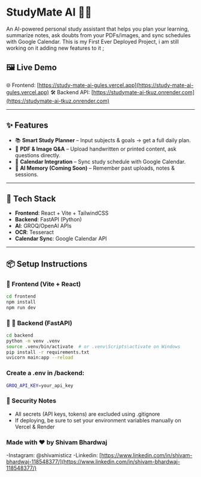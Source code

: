 # StudyMate AI 🧠🚀

An AI-powered personal study assistant that helps you plan your learning, summarize notes, ask doubts from your PDFs/images, and sync schedules with Google Calendar.
This is my First Ever Deployed Project, i am still working on it adding new features to it ;

## 🖼️ Live Demo

🌐 Frontend: [https://study-mate-ai-gules.vercel.app](https://study-mate-ai-gules.vercel.app)
🛠️ Backend API: [https://studymate-ai-tkuz.onrender.com](https://studymate-ai-tkuz.onrender.com)

---

## ✨ Features

- 📚 **Smart Study Planner** – Input subjects & goals → get a full daily plan.
- 🧾 **PDF & Image Q&A** – Upload handwritten or printed content, ask questions directly.
- 📅 **Calendar Integration** – Sync study schedule with Google Calendar.
- 🧠 **AI Memory (Coming Soon)** – Remember past uploads, notes & sessions.

---

## 🚀 Tech Stack

- **Frontend**: React + Vite + TailwindCSS
- **Backend**: FastAPI (Python)
- **AI**: GROQ/OpenAI APIs
- **OCR**: Tesseract
- **Calendar Sync**: Google Calendar API

---

## 📦 Setup Instructions

### 🔧 Frontend (Vite + React)
```bash
cd frontend
npm install
npm run dev
```

### 🔧 🧠 Backend (FastAPI)
```bash
cd backend
python -m venv .venv
source .venv/bin/activate  # or .venv\Scripts\activate on Windows
pip install -r requirements.txt
uvicorn main:app --reload
```

### Create a .env in /backend:
```bash
GROQ_API_KEY=your_api_key
```
### 🔐 Security Notes

- All secrets (API keys, tokens) are excluded using .gitignore
- If deploying, be sure to set your environment variables manually on Vercel & Render

### Made with ❤️ by Shivam Bhardwaj

-Instagram: @shivamisticz
-Linkedin: [https://www.linkedin.com/in/shivam-bhardwaj-118548377/](https://www.linkedin.com/in/shivam-bhardwaj-118548377/)
